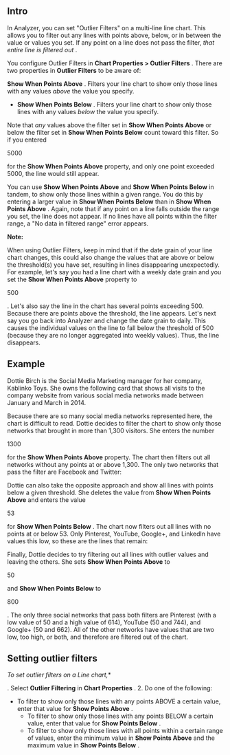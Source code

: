 

Intro
-------

In Analyzer, you can set "Outlier Filters" on a multi-line line chart. This allows you to filter out any lines with points above, below, or in between the value or values you set. If any point on a line does not pass the filter,
 *that entire line is filtered out*
 .


 You configure Outlier Filters in
 **Chart Properties > Outlier Filters**
 . There are two properties in
 **Outlier Filters**
 to be aware of:

 **Show When Points Above**
 . Filters your line chart to show only those lines with any values
 *above*
 the value you specify.
* **Show When Points Below**
 . Filters your line chart to show only those lines with any values
 *below*
 the value you specify.

Note that
 *any*
 values above the filter set in
 **Show When Points Above**
 or below the filter set in
 **Show When Points Below**
 count toward this filter. So if you entered

5000

for the
 **Show When Points Above**
 property, and only one point exceeded 5000, the line would still appear.


 You can use
 **Show When Points Above**
 and
 **Show When Points Below**
 in tandem, to show only those lines within a given range. You do this by entering a larger value in
 **Show When Points Below**
 than in
 **Show When Points Above**
 . Again, note that if any point on a line falls outside the range you set, the line does not appear. If no lines have all points within the filter range, a "No data in filtered range" error appears.


**Note:**

When using Outlier Filters, keep in mind that if the date grain of your line chart changes, this could also change the values that are above or below the threshold(s) you have set, resulting in lines disappearing unexpectedly. For example, let's say you had a line chart with a weekly date grain and you set the
 **Show When Points Above**
 property to

500

. Let's also say the line in the chart has several points exceeding 500. Because there are points above the threshold, the line appears. Let's next say you go back into Analyzer and change the date grain to daily. This causes the individual values on the line to fall below the threshold of 500 (because they are no longer aggregated into weekly values). Thus, the line disappears.

Example
---------

Dottie Birch is the Social Media Marketing manager for her company, Kablinko Toys. She owns the following card that shows all visits to the company website from various social media networks made between January and March in 2014.

Because there are so many social media networks represented here, the chart is difficult to read. Dottie decides to filter the chart to show only those networks that brought in more than 1,300 visitors. She enters the number

1300

for the
 **Show When Points Above**
 property. The chart then filters out all networks without any points at or above 1,300. The only two networks that pass the filter are Facebook and Twitter:

Dottie can also take the opposite approach and show all lines with points below a given threshold. She deletes the value from
 **Show When Points Above**
 and enters the value

53

for
 **Show When Points Below**
 . The chart now filters out all lines with no points at or below 53. Only Pinterest, YouTube, Google+, and LinkedIn have values this low, so these are the lines that remain:

Finally, Dottie decides to try filtering out all lines with outlier values and leaving the others. She sets
 **Show When Points Above**
 to

50

and
 **Show When Points Below**
 to

800

. The only three social networks that pass both filters are Pinterest (with a low value of 50 and a high value of 614), YouTube (50 and 744), and Google+ (50 and 662). All of the other networks have values that are two low, too high, or both, and therefore are filtered out of the chart.

Setting outlier filters
-------------------------

*To set outlier filters on a Line chart,**

. Select
 **Outlier Filtering**
 in
 **Chart Properties**
 .
2. Do one of the following:

* To filter to show only those lines with any points ABOVE a certain value, enter that value for
	 **Show Points Above**
	 .
	* To filter to show only those lines with any points BELOW a certain value, enter that value for
	 **Show Points Below**
	 .
	* To filter to show only those lines with all points within a certain range of values, enter the minimum value in
	 **Show Points Above**
	 and the maximum value in
	 **Show Points Below**
	 .


